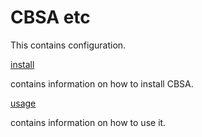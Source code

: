 # CBSA etc

This contains configuration.

[install](./install/README.md)

contains information on how to install CBSA.

[usage](./usage/README.md)

contains information on how to use it.
